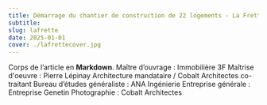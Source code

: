 ```yaml
---
title: Démarrage du chantier de construction de 22 logements - La Frette-sur-Seine (95)
subtitle: 
slug: lafrette
date: 2025-01-01
cover: ./lafrettecover.jpg
---
```

Corps de l’article en **Markdown**.
Maître d’ouvrage : Immobilière 3F
Maîtrise d'oeuvre : Pierre Lépinay Architecture mandataire / Cobalt Architectes co-traitant
Bureau d’études généraliste : ANA Ingénierie
Entreprise générale : Entreprise Genetin
Photographie : Cobalt Architectes
